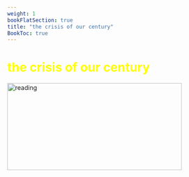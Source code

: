 ```yaml
---
weight: 1
bookFlatSection: true
title: "the crisis of our century"
BookToc: true
---
```

# <span style="color: yellow;">the crisis of our century</span>

<img src="/images/pollution.png" width="400" height="200" alt="reading">
